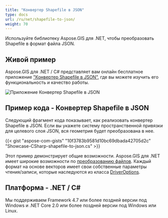 ```yaml
---
title: "Конвертер Shapefile в JSON"
type: docs
url: /ru/net/shapefile-to-json/
weight: 70
---
```


Используйте библиотеку Aspose.GIS для .NET, чтобы преобразовать Shapefile в формат файла JSON.

## **Живой пример**

Aspose.GIS для .NET / C# представляет вам онлайн бесплатное приложение ["Конвертер Shapefile в JSON"](https://products.aspose.app/gis/conversion/shapefile-to-json), где вы можете изучить его функциональность и качество работы.

![Приложение Конвертер Shapefile в JSON](conversion.png)

## **Пример кода - Конвертер Shapefile в JSON**

Следующий фрагмент кода показывает, как реализовать конвертер Shapefile в JSON. Если вы укажете систему пространственной привязки для целевого слоя JSON, вся геометрия будет преобразована в нее. 

{{< gist "aspose-com-gists" "10f3783b9581d10bc69dbada42705d2c" "Showcase-CSharp-shapefile-to-json.cs" >}}

Этот пример демонстрирует общие возможности. Aspose.GIS для .NET имеет широкие возможности по [преобразованию файлов](https://docs.aspose.com/gis/net/vector-layers/). Каждый формат на основе векторов имеет свои собственные параметры чтения/записи, которые наследуются из класса [DriverOptions](https://reference.aspose.com/gis/net/aspose.gis/driveroptions).

## **Платформа - .NET / C#**

Мы поддерживаем Framework 4.7 или более поздней версии под Windows и .NET Core 2.0 или более поздней версии под Windows или Linux.

